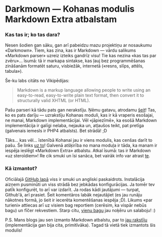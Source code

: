 # Darkmown — Kohanas modulis Markdown Extra atbalstam

### Kas tas ir; ko tas dara?

Nesen šodien gan sāku, gan arī pabeidzu mazu projektiņu ar nosaukumu «Darkmown». Tiem, kas zina, kas ir Markdown — vārdu salikums «Markdown parser» uzreiz izteiks gandrīz visu! Tie kas nezina «kas tas par zvēru»... īsumā: tā ir markapa sintakse, kas ļauj bez programmēšanas zināšanām formatēt saturu, visbiežāk, internetā («resns, slīps, attēls, tabula»).

Še-ku labs citāts no Vikipēdijas:

> Markdown is a markup language allowing people to write using an easy-to-read, easy-to-write plain text format, then convert it to structurally valid XHTML (or HTML).

Pašu parseri kā tādu pats gan nerakstīju. Ņēmu gatavu, atrodamu [šeit][1]! Tas, ko es pats darīju — uzrakstīju Kohanas moduli, kas ir kā vraperis esošajai, ne manai, Markdown implementācijai. Vēl «jāpiezīmē», ka esošā Markdown implementācija ir galīgi nelaba, nejauka un, atļaušos teikt, pat pretīga (galvenais iemesls ir PHP4 atbalsts). Bet strādā! ;D

Tāks... kas vēl... īstenībā Kohanai jau ir viens modulis, kas cenšas darīt to pašu. Še links [uz to][2]! Galvenā atšķirība no mana moduļa ir tāda, ka manam ir iespēja ieslēgt «Markdown Extra» atbalstu. Atkal īsumā: tas ir Markdown «uz steroīdiem»! Re cik smuki un īsi sanāca, bet vairāk info var atrast [te][3].

### Kā izmantot?

Oficiālajā [GitHub lapā][4] viss ir smuki un angliski paskaidrots. Instalācija aizņem pusminūti un viss strādā bez jebkādas konfigurācijas. Ja tomēr tev patīk konfigurēt, to arī var izdarīt. Ja rodas kādi jautājumi — turpat, Github'ā, arī prasiet. Šeit komentāros labāk nejautājiet (es jau runāju nākotnes formā, jo šeit ir iecerēta komentēšanas iespēja ;D). Likums «par turieni» attiecas arī uz visiem bag reportiem (cerēsim, ka vispār nebūs bagu) un fīčer rekvestiem. Starp citu, [vienu bagu][5] jau noķēru un salaboju! :)

P.S. Mans blogs jau sen izmanto Markdown atbalstu, par to [jau rakstīju][6] (implementācija gan bija cita, primitīvāka). Tagad tā vietā tiek izmantots šis modulis!


[1]: https://github.com/michelf/php-markdown
[2]: https://github.com/aptgraph/kohana-markdown
[3]: http://michelf.com/projects/php-markdown/extra/
[4]: https://github.com/daGrevis/Darkmown
[5]: https://github.com/daGrevis/Darkmown/issues/1
[6]: http://dagrevis.lv/article/10/markdown_atbalsts